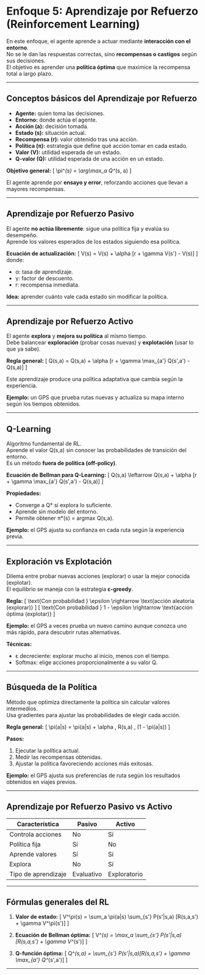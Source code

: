 # Enfoque 5: Aprendizaje por Refuerzo (Reinforcement Learning)

En este enfoque, el agente aprende a actuar mediante **interacción con el entorno**.  
No se le dan las respuestas correctas, sino **recompensas o castigos** según sus decisiones.  
El objetivo es aprender una **política óptima** que maximice la recompensa total a largo plazo.

---

## Conceptos básicos del Aprendizaje por Refuerzo

- **Agente:** quien toma las decisiones.  
- **Entorno:** donde actúa el agente.  
- **Acción (a):** decisión tomada.  
- **Estado (s):** situación actual.  
- **Recompensa (r):** valor obtenido tras una acción.  
- **Política (π):** estrategia que define qué acción tomar en cada estado.  
- **Valor (V):** utilidad esperada de un estado.  
- **Q-valor (Q):** utilidad esperada de una acción en un estado.

**Objetivo general:**
\[
\pi^*(s) = \arg\max_a Q^*(s, a)
\]

El agente aprende por **ensayo y error**, reforzando acciones que llevan a mayores recompensas.

---

## Aprendizaje por Refuerzo Pasivo

El agente **no actúa libremente**: sigue una política fija y evalúa su desempeño.  
Aprende los valores esperados de los estados siguiendo esa política.

**Ecuación de actualización:**
\[
V(s) = V(s) + \alpha [r + \gamma V(s') - V(s)]
\]
donde:
- α: tasa de aprendizaje.  
- γ: factor de descuento.  
- r: recompensa inmediata.  

**Idea:** aprender cuánto vale cada estado sin modificar la política.

---

## Aprendizaje por Refuerzo Activo

El agente **explora** y **mejora su política** al mismo tiempo.  
Debe balancear **exploración** (probar cosas nuevas) y **explotación** (usar lo que ya sabe).

**Regla general:**
\[
Q(s,a) = Q(s,a) + \alpha [r + \gamma \max_{a'} Q(s',a') - Q(s,a)]
\]

Este aprendizaje produce una política adaptativa que cambia según la experiencia.

**Ejemplo:** un GPS que prueba rutas nuevas y actualiza su mapa interno según los tiempos obtenidos.

---

## Q-Learning

Algoritmo fundamental de RL.  
Aprende el valor Q(s,a) sin conocer las probabilidades de transición del entorno.  
Es un método **fuera de política (off-policy)**.

**Ecuación de Bellman para Q-Learning:**
\[
Q(s,a) \leftarrow Q(s,a) + \alpha [r + \gamma \max_{a'} Q(s',a') - Q(s,a)]
\]

**Propiedades:**
- Converge a Q* si explora lo suficiente.  
- Aprende sin modelo del entorno.  
- Permite obtener π*(s) = argmax Q(s,a).

**Ejemplo:** el GPS ajusta su confianza en cada ruta según la experiencia previa.

---

## Exploración vs Explotación

Dilema entre probar nuevas acciones (explorar) o usar la mejor conocida (explotar).  
El equilibrio se maneja con la estrategia **ε-greedy**.

**Regla:**
\[
\text{Con probabilidad } \epsilon \rightarrow \text{acción aleatoria (explorar)}
\]
\[
\text{Con probabilidad } 1 - \epsilon \rightarrow \text{acción óptima (explotar)}
\]

**Ejemplo:** el GPS a veces prueba un nuevo camino aunque conozca uno más rápido, para descubrir rutas alternativas.

**Técnicas:**
- ε decreciente: explorar mucho al inicio, menos con el tiempo.  
- Softmax: elige acciones proporcionalmente a su valor Q.

---

## Búsqueda de la Política

Método que optimiza directamente la política sin calcular valores intermedios.  
Usa gradientes para ajustar las probabilidades de elegir cada acción.

**Regla general:**
\[
\pi(a|s) = \pi(a|s) + \alpha \, R(s,a) \, (1 - \pi(a|s))
\]

**Pasos:**
1. Ejecutar la política actual.  
2. Medir las recompensas obtenidas.  
3. Ajustar la política favoreciendo acciones más exitosas.

**Ejemplo:** el GPS ajusta sus preferencias de ruta según los resultados obtenidos en viajes previos.

---

## Aprendizaje por Refuerzo Pasivo vs Activo

|    Característica   |   Pasivo   |    Activo    |
|---------------------|------------|--------------|
|  Controla acciones  |     No     |      Sí      |
|    Política fija    |     Sí     |      No      |
|   Aprende valores   |     Sí     |      Sí      |
|       Explora       |     No     |      Sí      |
| Tipo de aprendizaje | Evaluativo | Exploratorio |

---

## Fórmulas generales del RL

1. **Valor de estado:**
   \[
   V^\pi(s) = \sum_a \pi(a|s) \sum_{s'} P(s'|s,a) [R(s,a,s') + \gamma V^\pi(s')]
   \]

2. **Ecuación de Bellman óptima:**
   \[
   V^*(s) = \max_a \sum_{s'} P(s'|s,a)[R(s,a,s') + \gamma V^*(s')]
   \]

3. **Q-función óptima:**
   \[
   Q^*(s,a) = \sum_{s'} P(s'|s,a)[R(s,a,s') + \gamma \max_{a'} Q^*(s',a')]
   \]

---
